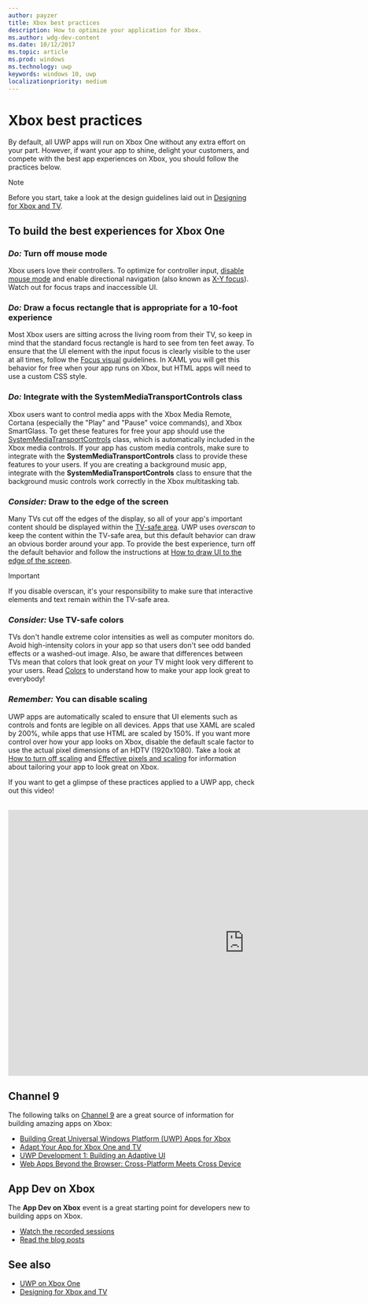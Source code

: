 ```yaml
---
author: payzer
title: Xbox best practices
description: How to optimize your application for Xbox.
ms.author: wdg-dev-content
ms.date: 10/12/2017
ms.topic: article
ms.prod: windows
ms.technology: uwp
keywords: windows 10, uwp
localizationpriority: medium
---
```


# Xbox best practices

By default, all UWP apps will run on Xbox One without any extra effort on your part. However, if want your app to shine, delight your customers, and compete with the best app experiences on Xbox, you should follow the practices below.
  > [!NOTE]
  > Before you start, take a look at the design guidelines laid out in [Designing for Xbox and TV](../input-and-devices/designing-for-tv.md).   

## To build the best experiences for Xbox One

### *Do:* Turn off mouse mode

Xbox users love their controllers. To optimize for controller input, [disable mouse mode](how-to-disable-mouse-mode.md) and enable directional navigation (also known as [X-Y focus](../input-and-devices/designing-for-tv.md#xy-focus-navigation-and-interaction)). Watch out for focus traps and inaccessible UI.

### *Do:* Draw a focus rectangle that is appropriate for a 10-foot experience

Most Xbox users are sitting across the living room from their TV, so keep in mind that the standard focus rectangle is hard to see from ten feet away. To ensure that the UI element with the input focus is clearly visible to the user at all times, follow the [Focus visual](../input-and-devices/designing-for-tv.md#focus-visual) guidelines. In XAML you will get this behavior for free when your app runs on Xbox, but HTML apps will need to use a custom CSS style.

###	*Do:* Integrate with the SystemMediaTransportControls class

Xbox users want to control media apps with the Xbox Media Remote, Cortana (especially the "Play" and "Pause" voice commands), and Xbox SmartGlass. To get these features for free your app should use the [SystemMediaTransportControls](https://msdn.microsoft.com/library/windows/apps/windows.media.systemmediatransportcontrols.aspx) class, which is automatically included in the Xbox media controls. If your app has custom media controls, make sure to integrate with the **SystemMediaTransportControls** class to provide these features to your users. If you are creating a background music app, integrate with the **SystemMediaTransportControls** class to ensure that the background music controls work correctly in the Xbox multitasking tab.

<!-- ### *Do:* Use adaptive UI to account for snapped apps
One of the unique features of Xbox One is that users can snap apps such as Cortana next to any other app, so your app should respond gracefully when it runs in *fill mode*. Implement [adaptive UI](../get-started/universal-application-platform-guide.md#design-adaptive-ui-with-adaptive-panels) and make sure to test your app during development by snapping an app next to it. -->

### *Consider:* Draw to the edge of the screen

Many TVs cut off the edges of the display, so all of your app's important content should be displayed within the [TV-safe area](../input-and-devices/designing-for-tv.md#tv-safe-area). UWP uses *overscan* to keep the content within the TV-safe area, but  this default behavior can draw an obvious border around your app. To provide the best experience, turn off the default behavior and follow the instructions at [How to draw UI to the edge of the screen](turn-off-overscan.md).
> [!IMPORTANT]
  > If you disable overscan, it's your responsibility to make sure that interactive elements and text remain within the TV-safe area. 

###	*Consider:* Use TV-safe colors

TVs don't handle extreme color intensities as well as computer monitors do. Avoid high-intensity colors in your app so that users don't see odd banded effects or a washed-out image. Also, be aware that differences between TVs mean that colors that look great on *your* TV might look very different to your users. Read [Colors](../input-and-devices/designing-for-tv.md#colors) to understand how to make your app look great to everybody!

### *Remember:* You can disable scaling

UWP apps are automatically scaled to ensure that UI elements such as controls and fonts are legible on all devices. Apps that use XAML are scaled by 200%, while apps that use HTML are scaled by 150%. If you want more control over how your app looks on Xbox, disable the default scale factor to use the actual pixel dimensions of an HDTV (1920x1080). Take a look at [How to turn off scaling](disable-scaling.md) and [Effective pixels and scaling](../layout/design-and-ui-intro.md#effective-pixels-and-scaling) for information about tailoring your app to look great on Xbox.

If you want to get a glimpse of these practices applied to a UWP app, check out this video!
</br>
</br>
<iframe src="https://channel9.msdn.com/Blogs/One-Dev-Minute/Tailoring-your-UWP-app-for-Xbox/player" width="960" height="540" allowFullScreen frameBorder="0"></iframe>

## Channel 9

The following talks on [Channel 9](https://channel9.msdn.com/) are a great source of information for building amazing apps on Xbox:

- [Building Great Universal Windows Platform (UWP) Apps for Xbox](https://channel9.msdn.com/Events/Build/2016/B883)
- [Adapt Your App for Xbox One and TV](https://channel9.msdn.com/Events/Build/2016/T651-R1)
- [UWP Development 1: Building an Adaptive UI](https://channel9.msdn.com/Events/Build/2016/L724-R1)
- [Web Apps Beyond the Browser: Cross-Platform Meets Cross Device](https://channel9.msdn.com/Events/Build/2016/B888)

## App Dev on Xbox

The **App Dev on Xbox** event is a great starting point for developers new to building apps on Xbox.

* [Watch the recorded sessions](https://developer.microsoft.com/windows/projects/campaigns/app-dev-on-xbox-event#WatchNow)
* [Read the blog posts](https://developer.microsoft.com/windows/projects/campaigns/app-dev-on-xbox-event#BlogSeries)

## See also

- [UWP on Xbox One](index.md)
- [Designing for Xbox and TV](../input-and-devices/designing-for-tv.md)